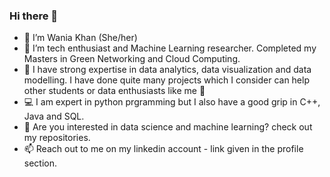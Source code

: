 ### Hi there 👋

- 👩 I’m Wania Khan (She/her)
- 👀 I’m tech enthusiast and Machine Learning researcher. Completed my Masters in Green Networking and Cloud Computing. 
- 🌱 I have strong expertise in data analytics, data visualization and data modelling. I have done quite many projects which I consider can help other students or data enthusiasts like me 🙂
- :computer: I am expert in python prgramming but I also have a good grip in C++, Java and SQL. 
- 💞️ Are you interested in data science and machine learning? check out my repositories. 
- 📫 Reach out to me on my linkedin account - link given in the profile section. 




<!--
**WaniaKhance/WaniaKhance** is a ✨ _special_ ✨ repository because its `README.md` (this file) appears on your GitHub profile.

Here are some ideas to get you started:

- 🔭 I’m currently working on ...
- 🌱 I’m currently learning ...
- 👯 I’m looking to collaborate on ...
- 🤔 I’m looking for help with ...
- 💬 Ask me about ...
- 📫 How to reach me: ...
- 😄 Pronouns: ...
- ⚡ Fun fact: ...
-->
